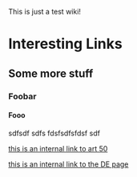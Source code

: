 This is just a test wiki!

# Interesting Links

## Some more stuff

### Foobar

#### Fooo

sdfsdf sdfs fdsfsdfsfdsf sdf

[this is an internal link to art 50]({{'gdpr-article-50'|href}})

[this is an internal link to the DE page]({{'de:gdpr-article-50'|href}})